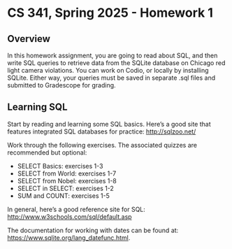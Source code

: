 # CS 341, Spring 2025 - Homework 1

## Overview

In this homework assignment, you are going to read about SQL, and then write SQL queries to retrieve data from the SQLite database on Chicago red light camera violations. You can work on Codio, or locally by installing SQLite. Either way, your queries must be saved in separate .sql files and submitted to Gradescope for grading.

## Learning SQL

Start by reading and learning some SQL basics. Here’s a good site that features integrated SQL databases for practice: http://sqlzoo.net/

Work through the following exercises. The associated quizzes are recommended but optional:
- SELECT Basics: exercises 1-3
- SELECT from World: exercises 1-7
- SELECT from Nobel: exercises 1-8
- SELECT in SELECT: exercises 1-2
- SUM and COUNT: exercises 1-5

In general, here’s a good reference site for SQL: http://www.w3schools.com/sql/default.asp

The documentation for working with dates can be found at: https://www.sqlite.org/lang_datefunc.html.
